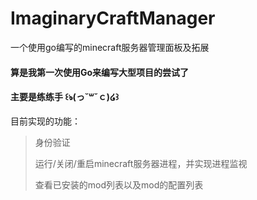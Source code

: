 # ImaginaryCraftManager
一个使用go编写的minecraft服务器管理面板及拓展

#### 算是我第一次使用Go来编写大型项目的尝试了
#### 主要是练练手 ꒰ঌ(っ˘꒳˘ｃ)‪໒꒱

目前实现的功能：

> 身份验证
>
> 运行/关闭/重启minecraft服务器进程，并实现进程监视
> 
> 查看已安装的mod列表以及mod的配置列表
>
> 

